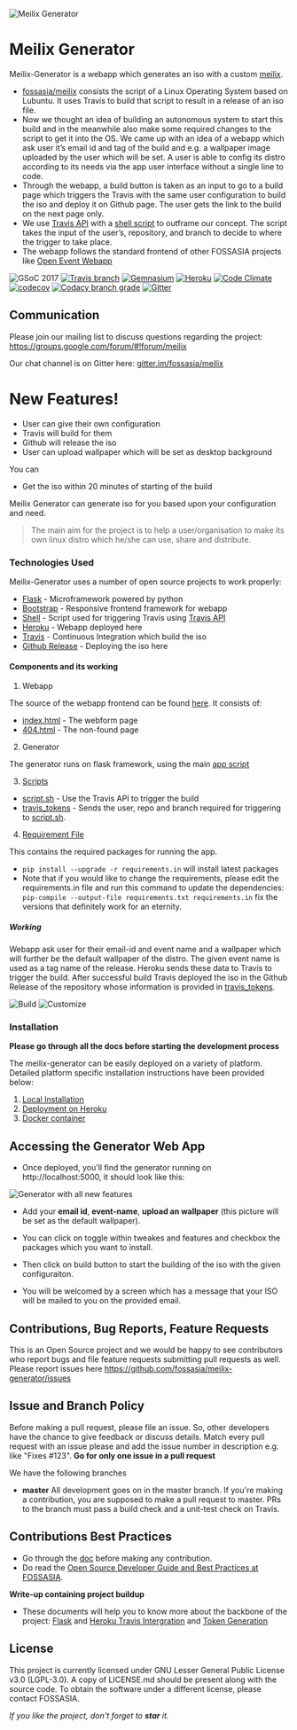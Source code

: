 ![Meilix Generator](/docs/images/meilix-logo.png)


# Meilix Generator

Meilix-Generator is a webapp which generates an iso with a custom [meilix](https://github.com/fossasia/meilix).

  - [fossasia/meilix](https://github.com/fossasia/meilix) consists the script of a Linux Operating System based on Lubuntu. It uses Travis to build that script to result in a release of an iso file.
  - Now we thought an idea of building an autonomous system to start this build and in the meanwhile also make some required changes to the script to get it into the OS. We came up with an idea of a webapp which ask user it’s email id and tag of the build and e.g. a wallpaper image uploaded by the user which will be set. A user is able to config its distro according to its needs via the app user interface without a single line to code.
  - Through the webapp, a build button is taken as an input to go to a build page which triggers the Travis with the same user configuration to build the iso and deploy it on Github page. The user gets the link to the build on the next page only.
  - We use [Travis API](https://blog.travis-ci.com/2017-04-06-api-v3-is-here) with a [shell script](/docs/installation/my_token.md) to outframe our concept. The script takes the input of the user’s, repository, and branch to decide to where the trigger to take place.
  - The webapp follows the standard frontend of other FOSSASIA projects like [Open Event Webapp](https://github.com/fossasia/open-event-webapp)

![GSoC 2017](https://img.shields.io/badge/GSoC-2017-blue.svg) [![Travis branch](https://img.shields.io/travis/fossasia/meilix-generator/master.svg?style=flat-square)](https://travis-ci.org/fossasia/meilix-generator) [![Gemnasium](https://img.shields.io/gemnasium/fossasia/meilix-generator.svg?style=flat-square)](https://gemnasium.com/github.com/fossasia/meilix-generator) [![Heroku](https://heroku-badge.herokuapp.com/?app=meilix-generator)](https://meilix-generator.herokuapp.com/) [![Code Climate](https://codeclimate.com/github/fossasia/meilix-generator/badges/gpa.svg?branch=master)](https://codeclimate.com/github/fossasia/meilix-generator) [![codecov](https://codecov.io/gh/fossasia/meilix-generator/branch/master/graph/badge.svg)](https://codecov.io/gh/fossasia/meilix-generator) [![Codacy branch grade](https://img.shields.io/codacy/grade/2040e9769e0c446dbb400fc5a77d2dc2/master.svg?style=flat-square)](https://www.codacy.com/app/fossasia/meilix-generator) [![Gitter](https://badges.gitter.im/Join%20Chat.svg)](https://gitter.im/fossasia/meilix?utm_source=badge&utm_medium=badge&utm_campaign=pr-badge&utm_content=badge)

## Communication

Please join our mailing list to discuss questions regarding the project: https://groups.google.com/forum/#!forum/meilix

Our chat channel is on Gitter here: [gitter.im/fossasia/meilix](https://gitter.im/fossasia/meilix)

# New Features!

  - User can give their own configuration
  - Travis will build for them
  - Github will release the iso
  - User can upload wallpaper which will be set as desktop background


You can
  - Get the iso within 20 minutes of starting of the build

Meilix Generator can generate iso for you based upon your configuration and need.

> The main aim for the project is to help a user/organisation to make its own linux distro which he/she can use, share and distribute.

### Technologies Used

Meilix-Generator uses a number of open source projects to work properly:

* [Flask](http://flask.pocoo.org/) - Microframework powered by python
* [Bootstrap](http://getbootstrap.com/) - Responsive frontend framework for webapp
* [Shell](https://en.wikipedia.org/wiki/Unix_shell) - Script used for triggering Travis using [Travis API](https://docs.travis-ci.com/user/triggering-builds/)
* [Heroku](https://www.heroku.com/) - Webapp deployed here
* [Travis](travis-ci.org) - Continuous Integration which build the iso
* [Github Release](https://help.github.com/articles/creating-releases/) - Deploying the iso here

#### Components and its working

1. Webapp

The source of the webapp frontend can be found [here](/templates). It consists of:

- [index.html](/templates/index.html) - The webform page
- [404.html](/templates/404.html) - The non-found page

2. Generator

The generator runs on flask framework, using the main [app script](/app.py)

3. [Scripts](/docs/installation/my_token.md)

- [script.sh](/script.sh) - Use the Travis API to trigger the build
- [travis_tokens](/travis_tokens) - Sends the user, repo and branch required for triggering to [script.sh](/script.sh).

4. [Requirement File](/requirements.in)

This contains the required packages for running the app.
- `pip install --upgrade -r requirements.in` will install latest packages
- Note that if you would like to change the requirements, please edit the requirements.in file and run this command to update the dependencies:
   `pip-compile --output-file requirements.txt requirements.in` fix the versions that definitely work for an eternity.

##### Working
Webapp ask user for their email-id and event name and a wallpaper which will further be the default wallpaper of the distro. The given event name is used as a tag name of the release.
Heroku sends these data to Travis to trigger the build. After successful build Travis deployed the iso in the Github Release of the repository whose information is provided in [travis_tokens](/travis_tokens).

![Build](/docs/images/build.png)
![Customize](/docs/images/customize.png)

### Installation

**Please go through all the docs before starting the development process**

The meilix-generator can be easily deployed on a variety of platform. Detailed platform specific installation instructions have been provided below:

1. [Local Installation](/docs/installation/local.md)
2. [Deployment on Heroku](/docs/installation/heroku.md)
3. [Docker container](/docs/installation/docker.md)

## Accessing the Generator Web App

 - Once deployed, you'll find the generator running on http://localhost:5000, it should look like this:

![Generator with all new features](docs/screenshots/meilix.gif)

 - Add your **email id**, **event-name**, **upload an wallpaper** (this picture will be set as the default wallpaper).

 - You can click on toggle within tweakes and features and checkbox the packages which you want to install.

 - Then click on build button to start the building of the iso with the given configuraiton.

 - You will be welcomed by a screen which has a message that your ISO will be mailed to you on the provided email.

## Contributions, Bug Reports, Feature Requests

This is an Open Source project and we would be happy to see contributors who report bugs and file feature requests submitting pull requests as well. Please report issues here https://github.com/fossasia/meilix-generator/issues

## Issue and Branch Policy

Before making a pull request, please file an issue. So, other developers have the chance to give feedback or discuss details. Match every pull request with an issue please and add the issue number in description e.g. like "Fixes #123".
**Go for only one issue in a pull request**

We have the following branches
* **master**
    All development goes on in the master branch. If you're making a contribution, you are supposed to make a pull request to master. PRs to the branch must pass a build check and a unit-test check on Travis.

## Contributions Best Practices

* Go through the [doc](/.github/CONTRIBUTING.md) before making any contribution.
* Do read the [Open Source Developer Guide and Best Practices at FOSSASIA](https://blog.fossasia.org/open-source-developer-guide-and-best-practices-at-fossasia).

**Write-up containing project buildup**
* These documents will help you to know more about the backbone of the project: [Flask](https://docs.google.com/document/d/1TWsz0aP0vLwXwcTX1VC58lEYy5dM6xvxnAABEtzyUZY/edit?usp=sharing) and [Heroku Travis Intergration](https://docs.google.com/document/d/19xBAbjH04e_KlWwzGiDCDVAs4bLv-d-lcjKyr6bTRWE/edit?usp=sharing) and [Token Generation](https://docs.google.com/document/d/1agoZ3pSKjUfwSAJ3Yu0m-P08M4ERPIjiwSOSU3bubG0/edit?usp=sharing)


## License

This project is currently licensed under GNU Lesser General Public License v3.0 (LGPL-3.0). A copy of LICENSE.md should be present along with the source code. To obtain the software under a different license, please contact FOSSASIA.

*If you like the project, don't forget to **star** it.*

